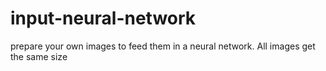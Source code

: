 # input-neural-network
prepare your own images to feed them in a neural network. All images get the same size
